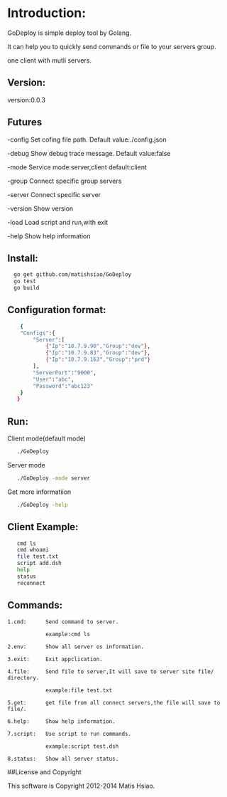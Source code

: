 # Introduction:
  GoDeploy is simple deploy tool by Golang.
  
  It can help you to quickly send commands or file to your servers group.
  
  one client with mutli servers.
  
## Version:

version:0.0.3

## Futures

-config    Set cofing file path. Default value:./config.json

-debug     Show debug trace message. Default value:false

-mode      Service mode:server,client default:client

-group     Connect specific group servers

-server    Connect specific server

-version   Show version

-load      Load script and run,with exit

-help      Show help information
  
## Install:
```sh
  go get github.com/matishsiao/GoDeploy
  go test
  go build
```

## Configuration format:
```sh
    {
	"Configs":{
		"Server":[			
			{"Ip":"10.7.9.90","Group":"dev"},
			{"Ip":"10.7.9.83","Group":"dev"},
			{"Ip":"10.7.9.163","Group":"prd"}
		],
		"ServerPort":"9000",
		"User":"abc",
		"Password":"abc123"
	}
   }
```

## Run:

   Client mode(default mode)
```sh
   ./GoDeploy
```

   Server mode
```sh
   ./GoDeploy -mode server
```

   Get more informatiion
   
```sh
   ./GoDeploy -help 
```

## Client Example:

```sh   
   cmd ls
   cmd whoami
   file test.txt
   script add.dsh
   help
   status
   reconnect
```

## Commands:
	
	1.cmd:		Send command to server.
	
       			example:cmd ls
       			
	2.env:		Show all server os information.
	
	3.exit:		Exit appclication.
	
	4.file: 	Send file to server,It will save to server site file/ directory.
	
       			example:file test.txt
	
	5.get:		get file from all connect servers,the file will save to file/.
	
	6.help:		Show help information.
	
	7.script: 	Use script to run commands.
	
	  	    	example:script test.dsh
	  	    	
	8.status:	Show all server status.
	
##License and Copyright

This software is Copyright 2012-2014 Matis Hsiao.

